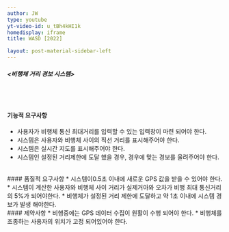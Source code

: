 ```yaml
---
author: JW
type: youtube
yt-video-id: u_tBh4kHI1k
homedisplay: iframe
title: WASD [2022]

layout: post-material-sidebar-left
---
```

##### <비행체 거리 경보 시스템>
<br><br>
#### 기능적 요구사항
* 사용자가 비행체 통신 최대거리를 입력할 수 있는 입력창이 마련 되어야 한다.
* 시스템은 사용자와 비행체 사이의 직선 거리를 표시해주어야 한다.
* 시스템은 실시간 지도를 표시해주어야 한다.
* 시스템인 설정된 거리제한에 도달 했을 경우, 경우에 맞는 경보를 울려주어야 한다.

<br>
#### 품질적 요구사항
* 시스템이0.5초 이내에 새로운 GPS 값을 받을 수 있어야 한다. 
* 시스템이 계산한 사용자와 비행체 사이 거리가 실제거아와 오차가 비행 최대 통신거리의 5%가 되어야한다. 
* 비행체가 설정된 거리 제한에 도달하고 약 1초 이내에 시스템 경보가 발생 해야한다. 

<br>
#### 제약사항
* 비행중에는 GPS 데이터 수집이 원활이 수행 되어야 한다. 
* 비행체를 조종하는 사용자의 위치가 고정 되어있어야 한다. 
